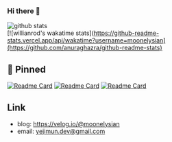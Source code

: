 ### Hi there 👋

<!--
**moonelysian/moonelysian** is a ✨ _special_ ✨ repository because its `README.md` (this file) appears on your GitHub profile.

Here are some ideas to get you started:

- 🔭 I’m currently working on ...
- 🌱 I’m currently learning ...
- 👯 I’m looking to collaborate on ...
- 🤔 I’m looking for help with ...
- 💬 Ask me about ...
- 📫 How to reach me: ...
- 😄 Pronouns: ...
- ⚡ Fun fact: ...
-->

![github stats](https://github-readme-stats.vercel.app/api?username=moonelysian&show_icons=true&count_private=true)  
[![willianrod's wakatime stats](https://github-readme-stats.vercel.app/api/wakatime?username=moonelysian](https://github.com/anuraghazra/github-readme-stats)

## :pushpin: Pinned

[![Readme Card](https://github-readme-stats.vercel.app/api/pin/?username=moonelysian&repo=5th-prography)](https://github.com/anuraghazra/github-readme-stats)
[![Readme Card](https://github-readme-stats.vercel.app/api/pin/?username=moonelysian&repo=SURF)](https://github.com/anuraghazra/github-readme-stats)
[![Readme Card](https://github-readme-stats.vercel.app/api/pin/?username=toy-program&repo=issue-driven-algorithm)](https://github.com/anuraghazra/github-readme-stats)


## Link

- blog: https://velog.io/@moonelysian
- email: yejimun.dev@gmail.com
